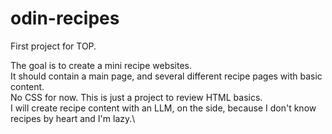 # odin-recipes

First project for TOP.

The goal is to create a mini recipe websites.\
It should contain a main page, and several different recipe pages with basic content.\
No CSS for now. This is just a project to review HTML basics.\
I will create recipe content with an LLM, on the side, because I don't know recipes by heart and I'm lazy.\